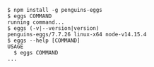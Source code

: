 <!-- usage -->
```sh-session
$ npm install -g penguins-eggs
$ eggs COMMAND
running command...
$ eggs (-v|--version|version)
penguins-eggs/7.7.26 linux-x64 node-v14.15.4
$ eggs --help [COMMAND]
USAGE
  $ eggs COMMAND
...
```
<!-- usagestop -->
